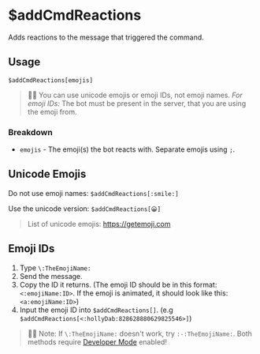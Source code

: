 # $addCmdReactions
Adds reactions to the message that triggered the command.

## Usage
```
$addCmdReactions[emojis]
```
> 🧙‍♂️ You can use unicode emojis or emoji IDs, not emoji names. *For emoji IDs:* The bot must be present in the server, that you are using the emoji from.

### Breakdown
- `emojis` - The emoji(s) the bot reacts with. Separate emojis using `;`.

## Unicode Emojis
Do not use emoji names: `$addCmdReactions[:smile:]`

Use the unicode version: `$addCmdReactions[😀]`

> List of unicode emojis: https://getemoji.com
 
## Emoji IDs
1. Type `\:TheEmojiName:`
2. Send the message.
3. Copy the ID it returns. (The emoji ID should be in this format: `<:emojiName:ID>`. If the emoji is animated, it should look like this: `<a:emojiName:ID>`)
4. Input the emoji ID into `$addCmdReactions[]`. (e.g `$addCmdReactions[<:hollyDab:828628880629825546>]`)

> 🧙‍♂️ Note: If `\:TheEmojiName:` doesn't work, try `:-:TheEmojiName:`. Both methods require [Developer Mode](https://support.discord.com/hc/en-us/articles/206346498-Where-can-I-find-my-User-Server-Message-ID-) enabled! 